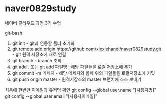 # naver0829study
네이버 클라우드 과정 3기 수업

git-bash

1. git init - git과 연동할 폴더 초기화
2. git remote add origin https://github.com/xiexiehanoi/naver0829study.git - git 원격 저장소에 새로 연결
3. git branch - branch 조회
4. git add .  또는 git add 파일명 : 해당 파일들을 로컬 저장소에 추가
5. git commit -m 메세지 - 해당 메세지와 함께 위의 파일들을 로컬저장소에 커밋
6. git push origin master - 원격저장소의 master 브랜치에 소스 보내기

처음에 한번만 이메일과 유저명 확인
git config --global user.name "[사용자명]"
git config --global user.email "[사용자이메일]"
